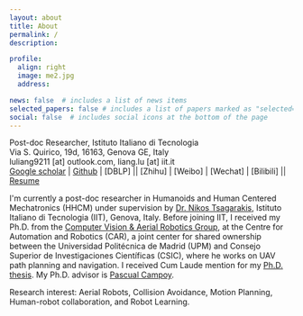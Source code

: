 ```yaml
---
layout: about
title: About
permalink: /
description: 

profile:
  align: right
  image: me2.jpg
  address: 

news: false  # includes a list of news items
selected_papers: false # includes a list of papers marked as "selected={true}"
social: false  # includes social icons at the bottom of the page
---
```


Post-doc Researcher, Istituto Italiano di Tecnologia<br>
Via S. Quirico, 19d, 16163, Genova GE, Italy<br>
luliang9211 [at] outlook.com, liang.lu [at] iit.it<br>
[Google scholar](https://scholar.google.com/citations?user=NdzvNS8AAAAJ) | [Github](https://github.com/captjulian) | [DBLP] || [Zhihu] | [Weibo] | [Wechat] | [Bilibili] || [Resume](http://jd92.wang/assets/files/../../../../../assets/files/cv_Liang_Lu.pdf)

I'm currently a post-doc researcher in Humanoids and Human Centered Mechatronics (HHCM) under supervision by [Dr. Nikos Tsagarakis](https://scholar.google.com/citations?user=-ykAQ-0AAAAJ&hl), Istituto Italiano di Tecnologia (IIT), Genova, Italy. Before joining IIT, I received my Ph.D. from the [Computer Vision & Aerial Robotics Group](https://cvar-upm.github.io/), at the Centre for Automation and Robotics (CAR), a joint center for shared ownership between the Universidad Politécnica de Madrid (UPM) and Consejo Superior de Investigaciones Científicas (CSIC), where he works on UAV path planning and navigation. I received Cum Laude mention for my [Ph.D. thesis](https://oa.upm.es/67301/). My Ph.D. advisor is [Pascual Campoy](https://scholar.google.com/citations?user=apPMLQ4AAAAJ).

Research interest: Aerial Robots, Collision Avoidance, Motion Planning, Human-robot collaboration, and Robot Learning.
